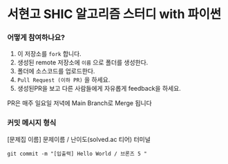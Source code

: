 # 서현고 SHIC 알고리즘 스터디 with 파이썬

### 어떻게 참여하나요?
1. 이 저장소를 ```fork```  합니다.
2. 생성된 remote 저장소에 ```이름``` 으로 폴더를 생성한다.
3. 폴더에 소스코드를 업로드한다. 
5. ```Pull Request (이하 PR)``` 을 하세요. 
6. 생성된PR을 보고 다른 사람들에게 자유롭게 feedback을 하세요.

PR은 매주 일요일 저녁에 Main Branch로 Merge 됩니다

### 커밋 메시지 형식
[문제집 이름] 문제이름 / 난이도(solved.ac 티어) 
터미널 
```
git commit -m "[입출력] Hello World / 브론즈 5 "
```
